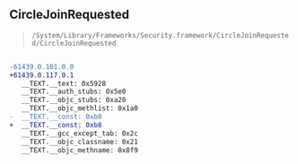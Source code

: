## CircleJoinRequested

> `/System/Library/Frameworks/Security.framework/CircleJoinRequested/CircleJoinRequested`

```diff

-61439.0.101.0.0
+61439.0.117.0.1
   __TEXT.__text: 0x5928
   __TEXT.__auth_stubs: 0x5e0
   __TEXT.__objc_stubs: 0xa20
   __TEXT.__objc_methlist: 0x1a0
-  __TEXT.__const: 0xb0
+  __TEXT.__const: 0xb8
   __TEXT.__gcc_except_tab: 0x2c
   __TEXT.__objc_classname: 0x21
   __TEXT.__objc_methname: 0x8f9

```

